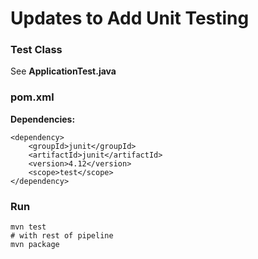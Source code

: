 # Updates to Add Unit Testing

### Test Class

See **ApplicationTest.java**

### pom.xml

**Dependencies:**

	<dependency>
        <groupId>junit</groupId>
        <artifactId>junit</artifactId>
        <version>4.12</version>
        <scope>test</scope>
    </dependency>

### Run

	mvn test
	# with rest of pipeline
	mvn package